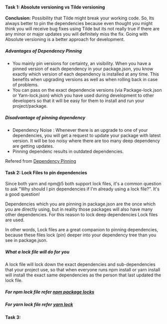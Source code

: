 #### Task 1: Absolute versioning vs Tilde versioning

**Conclusion:** Possibility that Tilde might break your working code. So, Its always better to pin the dependencies because even thought you might think you will receive bug fixes using Tilde but its not really true if there are any minor or major updates you will definitely miss the fix. Going with Absolute versioning is a better approach for development.

##### Advantages of Dependency Pinning
- You mainly pin versions for certainty, an visibility. When you have a pinned version of each dependency in your package.json, you know exactly which version of each dependency is installed at any time. This benefits when upgrading versions as well as when rolling back in case of problems.
- You can pass on the exact dependencie versions (via Package-lock.json or Yarn-lock.json) which you have used during development to other developers so that it will be easy for them to install and run your project/package. 

##### Disadvantage of pinning dependency
- Dependency Noise : Whenever there is an upgrade to one of your dependencies, you will get a request to update your package with latest version. It will be too noisy where there are too many deep dependency are getting updates. 
- Pinning dependenc results in outdated dependencies.

Refered from [Dependency Pinning](https://renovatebot.com/docs/dependency-pinning/)

#### Task 2: Lock Files to pin dependencies
Since both yarn and npm@5 both support lock files, it's a common question to ask "Why should I pin dependencies if I'm already using a lock file?". It's a good question!

Dependencies which you are pinning in package.json are the once which you are directly using, but in reality those packages will also have many other dependencies. For this reason to lock deep dependencies Lock files are used.

In other words, Lock files are a great companion to pinning dependencies, because these files lock (pin) deeper into your dependency tree than you see in package.json.

##### What a lock file will do for you
A lock file will lock down the exact dependencies and sub-dependencies that your project use, so that when everyone runs npm install or yarn install will install the exact same dependencies as the person that last updated the lock file.

##### For npm lock file refer [npm package locks](https://docs.npmjs.com/files/package-locks)
##### For yarn lock file refer [yarn lock](https://yarnpkg.com/lang/en/docs/yarn-lock/)
 
#### Task 3:
